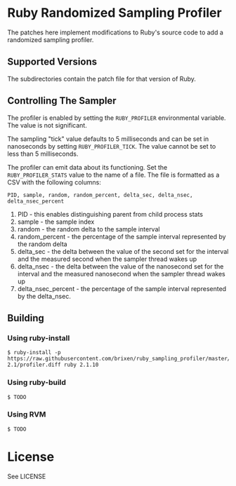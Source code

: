 # Ruby Randomized Sampling Profiler

The patches here implement modifications to Ruby's source code to add a
randomized sampling profiler.

## Supported Versions

The subdirectories contain the patch file for that version of Ruby.

## Controlling The Sampler

The profiler is enabled by setting the `RUBY_PROFILER` environmental variable.
The value is not significant.

The sampling "tick" value defaults to 5 milliseconds and can be set in
nanoseconds by setting `RUBY_PROFILER_TICK`. The value cannot be set to less
than 5 milliseconds.

The profiler can emit data about its functioning. Set the
`RUBY_PROFILER_STATS` value to the name of a file. The file is formatted as a
CSV with the following columns:

    PID, sample, random, random_percent, delta_sec, delta_nsec, delta_nsec_percent

1. PID - this enables distinguishing parent from child process stats
1. sample - the sample index
1. random - the random delta to the sample interval
1. random_percent - the percentage of the sample interval represented by the
   random delta
1. delta_sec - the delta between the value of the second set for the interval
   and the measured second when the sampler thread wakes up
1. delta_nsec - the delta between the value of the nanosecond set for the
   interval and the measured nanosecond when the sampler thread wakes up
1. delta_nsec_percent - the percentage of the sample interval represented by
   the delta_nsec.

## Building

### Using ruby-install

    $ ruby-install -p https://raw.githubusercontent.com/brixen/ruby_sampling_profiler/master/ruby-2.1/profiler.diff ruby 2.1.10

### Using ruby-build

    $ TODO

### Using RVM

    $ TODO

# License

See LICENSE
